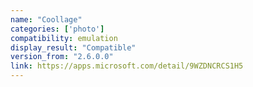 ```yaml
---
name: "Coollage"
categories: ['photo']
compatibility: emulation
display_result: "Compatible"
version_from: "2.6.0.0"
link: https://apps.microsoft.com/detail/9WZDNCRCS1H5
---
```

